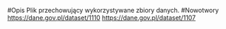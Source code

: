 #Opis
Plik przechowujący wykorzystywane zbiory danych.
#Nowotwory
https://dane.gov.pl/dataset/1110
https://dane.gov.pl/dataset/1107
